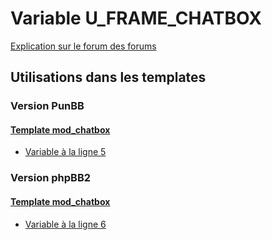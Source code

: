 # Variable U_FRAME_CHATBOX
[Explication sur le forum des forums](http://forum.forumactif.com/t294113-listing-des-variables#U_FRAME_CHATBOX)
## Utilisations dans les templates
### Version PunBB
#### [Template mod_chatbox](punbb/mod_chatbox.md)
* [Variable à la ligne 5](../punbb/mod_chatbox.tpl#L5)
### Version phpBB2
#### [Template mod_chatbox](subsilver/mod_chatbox.md)
* [Variable à la ligne 6](../subsilver/mod_chatbox.tpl#L6)